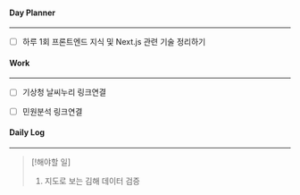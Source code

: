 
#### Day Planner
---
- [ ] 하루 1회 프론트엔드 지식 및 Next.js 관련 기술 정리하기


#### Work
---
- [ ] 기상청 날씨누리 링크연결
- [ ] 민원분석 링크연결


#### Daily Log
---
> [!해야할 일]
> 1. 지도로 보는 김해 데이터 검증
